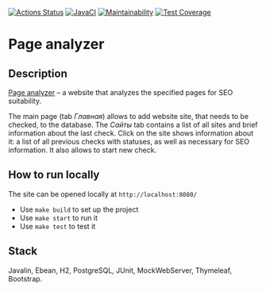 [![Actions Status](https://github.com/VasilyevPS/java-project-72/workflows/hexlet-check/badge.svg)](https://github.com/VasilyevPS/java-project-72/actions)
[![JavaCI](https://github.com/VasilyevPS/java-project-72/actions/workflows/main.yml/badge.svg)](https://github.com/VasilyevPS/java-project-72/actions)
[![Maintainability](https://api.codeclimate.com/v1/badges/641bb5f3769001e7c18f/maintainability)](https://codeclimate.com/github/VasilyevPS/java-project-72/maintainability)
[![Test Coverage](https://api.codeclimate.com/v1/badges/641bb5f3769001e7c18f/test_coverage)](https://codeclimate.com/github/VasilyevPS/java-project-72/test_coverage)

# Page analyzer
## Description
[Page analyzer](https://vasilyevps-page-analyzer.onrender.com) – a website that analyzes the specified pages for SEO suitability.

The main page (tab *Главная*) allows to add website site, that needs to be checked, to the database. The *Сайты* tab contains a list of all sites and brief information about the last check.
Click on the site shows information about it: a list of all previous checks with statuses, as well as necessary for SEO information. It also allows to start new check.

## How to run locally
The site can be opened locally at `http://localhost:8080/` 
* Use `make build` to set up the project 
* Use `make start` to run it
* Use `make test` to test it

## Stack
Javalin, Ebean, H2, PostgreSQL, JUnit, MockWebServer, Thymeleaf, Bootstrap.
